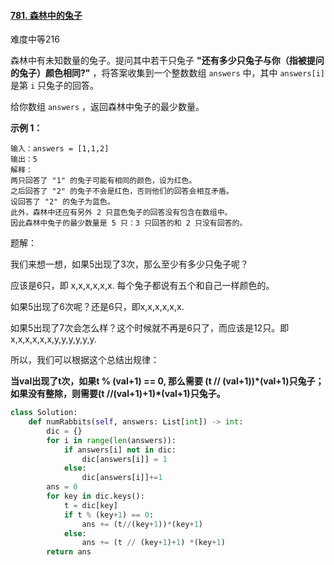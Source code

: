 #### [781. 森林中的兔子](https://leetcode-cn.com/problems/rabbits-in-forest/)

难度中等216

森林中有未知数量的兔子。提问其中若干只兔子 **"还有多少只兔子与你（指被提问的兔子）颜色相同?"** ，将答案收集到一个整数数组 `answers` 中，其中 `answers[i]` 是第 `i` 只兔子的回答。

给你数组 `answers` ，返回森林中兔子的最少数量。

 

**示例 1：**

```
输入：answers = [1,1,2]
输出：5
解释：
两只回答了 "1" 的兔子可能有相同的颜色，设为红色。 
之后回答了 "2" 的兔子不会是红色，否则他们的回答会相互矛盾。
设回答了 "2" 的兔子为蓝色。 
此外，森林中还应有另外 2 只蓝色兔子的回答没有包含在数组中。 
因此森林中兔子的最少数量是 5 只：3 只回答的和 2 只没有回答的。
```

题解：

我们来想一想，如果5出现了3次，那么至少有多少只兔子呢？

应该是6只，即 x,x,x,x,x,x. 每个兔子都说有五个和自己一样颜色的。

如果5出现了6次呢？还是6只，即x,x,x,x,x,x. 

如果5出现了7次会怎么样？这个时候就不再是6只了，而应该是12只。即x,x,x,x,x,x,y,y,y,y,y,y. 

所以，我们可以根据这个总结出规律：

**当val出现了t次，如果t % (val+1) == 0, 那么需要 (t // (val+1))*(val+1)只兔子；如果没有整除，则需要(t //(val+1)+1)\*(val+1)只兔子。**



```python
class Solution:
    def numRabbits(self, answers: List[int]) -> int:
        dic = {}
        for i in range(len(answers)):
            if answers[i] not in dic:
                dic[answers[i]] = 1
            else:
                dic[answers[i]]+=1
        ans = 0
        for key in dic.keys():
            t = dic[key]
            if t % (key+1) == 0:
                ans += (t//(key+1))*(key+1)
            else:
                ans += (t // (key+1)+1) *(key+1)
        return ans

```

